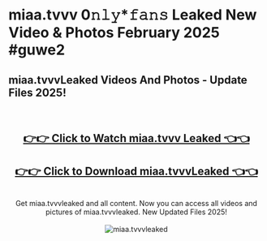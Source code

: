 # miaa.tvvv 0𝚗𝚕𝚢*𝚏𝚊𝚗𝚜 Leaked New Video & Photos February 2025 #guwe2

<h2>miaa.tvvvLeaked Videos And Photos - Update Files 2025!</h2>
<br>
<div align="center">
<h2><a href="https://mediaupload.pro?title=miaa.tvvv&ref=11F" rel="nofollow">👉👉 Click to Watch miaa.tvvv Leaked 👈👈</a></h2>
<h2><a href="https://mediaupload.pro?title=miaa.tvvv&ref=11F" rel="nofollow">👉👉 Click to Download miaa.tvvvLeaked 👈👈</a></h2>
<br>
Get miaa.tvvvleaked and all content. Now you can access all videos and pictures of miaa.tvvvleaked. New Updated Files 2025!
<br>
<br>
<a href="https://mediaupload.pro?title=miaa.tvvv&ref=11F" rel="nofollow" data-target="animated-image.originalLink"><img src="https://i.ibb.co/Gkj2r4b/banner.png" alt="miaa.tvvvleaked" style="max-width: 100%; display: inline-block;" data-target="animated-image.originalImage"></a>
</div>
<br>


